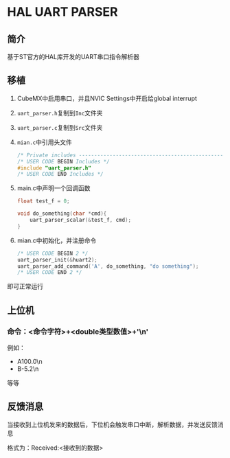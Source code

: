 # HAL UART PARSER

## 简介

基于ST官方的HAL库开发的UART串口指令解析器

## 移植

1. CubeMX中启用串口，并且NVIC Settings中开启给global interrupt

1. `uart_parser.h`复制到`Inc`文件夹

2. `uart_parser.c`复制到`Src`文件夹

3. `mian.c`中引用头文件

   ```c
   /* Private includes ----------------------------------------------------------*/
   /* USER CODE BEGIN Includes */
   #include "uart_parser.h"
   /* USER CODE END Includes */
   ```

4. main.c中声明一个回调函数

   ```c
   float test_f = 0;
   
   void do_something(char *cmd){
       uart_parser_scalar(&test_f, cmd);
   }
   ```

5. mian.c中初始化，并注册命令

   ```c
   /* USER CODE BEGIN 2 */
   uart_parser_init(&huart2);
   uart_parser_add_command('A', do_something, "do something");
   /* USER CODE END 2 */
   ```

即可正常运行

## 上位机

### 命令：<命令字符>+<double类型数值>+'\n'

例如：

- A100.0\n
- B-5.2\n

等等

## 反馈消息

当接收到上位机发来的数据后，下位机会触发串口中断，解析数据，并发送反馈消息

格式为：Received:<接收到的数据>